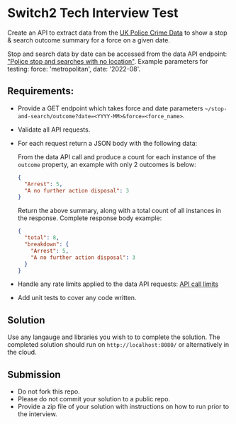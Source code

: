 # Switch2 Tech Interview Test

Create an API to extract data from the [UK Police Crime Data](https://data.police.uk/docs/) to show a stop & search outcome summary for a force on a given date.

Stop and search data by date can be accessed from the data API endpoint: ["Police stop and searches with no location"](https://data.police.uk/docs/method/stops-no-location/). Example parameters for testing: force: 'metropolitan', date: '2022-08'.

## Requirements:
 - Provide a GET endpoint which takes force and date parameters `~/stop-and-search/outcome?date=<YYYY-MM>&force=<force_name>`.
 - Validate all API requests.
 - For each request return a JSON body with the following data:

    From the data API call and produce a count for each instance of the `outcome` property, an example with only 2 outcomes is below:

    ```json
    {
      "Arrest": 5,
      "A no further action disposal": 3
    }
    ```

    Return the above summary, along with a total count of all instances in the response. Complete response body example:

    ```json
    {
      "total": 8,
      "breakdown": {
        "Arrest": 5,
        "A no further action disposal": 3
      }
    }
    ```
 - Handle any rate limits applied to the data API requests: [API call limits](https://data.police.uk/docs/api-call-limits/)
 - Add unit tests to cover any code written.

## Solution

Use any langauge and libraries you wish to to complete the solution. The completed solution should run on `http://localhost:8080/` or alternatively in the cloud.

## Submission
 - Do not fork this repo.
 - Please do not commit your solution to a public repo.
 - Provide a zip file of your solution with instructions on how to run prior to the interview.
